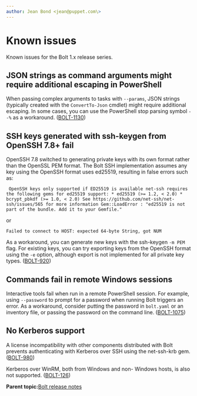 ```yaml
---
author: Jean Bond <jean@puppet.com\>
---
```


# Known issues

Known issues for the Bolt 1.x release series.

## JSON strings as command arguments might require additional escaping in PowerShell

When passing complex arguments to tasks with `--params`, JSON strings \(typically created with the `ConvertTo-Json` cmdlet\) might require additional escaping. In some cases, you can use the PowerShell stop parsing symbol `--%` as a workaround. \([BOLT-1130](https://tickets.puppetlabs.com/browse/BOLT-1130)\)

## SSH keys generated with ssh-keygen from OpenSSH 7.8+ fail

OpenSSH 7.8 switched to generating private keys with its own format rather than the OpenSSL PEM format. The Bolt SSH implementation assumes any key using the OpenSSH format uses ed25519, resulting in false errors such as:

```
 OpenSSH keys only supported if ED25519 is available net-ssh requires the following gems for ed25519 support: * ed25519 (>= 1.2, < 2.0) * bcrypt_pbkdf (>= 1.0, < 2.0) See https://github.com/net-ssh/net-ssh/issues/565 for more information Gem::LoadError : "ed25519 is not part of the bundle. Add it to your Gemfile."
```

or

```
Failed to connect to HOST: expected 64-byte String, got NUM
```

As a workaround, you can generate new keys with the ssh-keygen `-m PEM` flag. For existing keys, you can try exporting keys from the OpenSSH format using the `-e` option, although export is not implemented for all private key types. \([BOLT-920](https://tickets.puppetlabs.com/browse/BOLT-920)\)

## Commands fail in remote Windows sessions

Interactive tools fail when run in a remote PowerShell session. For example, using `--password` to prompt for a password when running Bolt triggers an error. As a workaround, consider putting the password in `bolt.yaml` or an inventory file, or passing the password on the command line. \([BOLT-1075](https://tickets.puppetlabs.com/browse/BOLT-1075)\)

## No Kerberos support

A license incompatibility with other components distributed with Bolt prevents authenticating with Kerberos over SSH using the net-ssh-krb gem. \([BOLT-980](https://tickets.puppetlabs.com/browse/BOLT-980)\)

Kerberos over WinRM, both from Windows and non- Windows hosts, is also not supported. \([BOLT-126](https://tickets.puppetlabs.com/browse/BOLT-126)\)

**Parent topic:**[Bolt release notes](bolt_release_notes.md)

